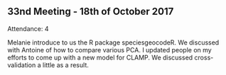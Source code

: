 33nd Meeting - 18th of October 2017
----
Attendance: 4

Melanie introduce to us the R package speciesgeocodeR.
We discussed with Antoine of how to compare various PCA.
I updated people on my efforts to come up with a new model for CLAMP. We discussed cross-validation a little as a result.
